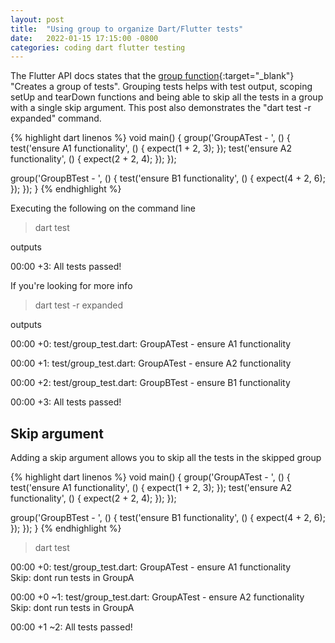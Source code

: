 ```yaml
---
layout: post
title:  "Using group to organize Dart/Flutter tests"
date:   2022-01-15 17:15:00 -0800
categories: coding dart flutter testing
---
```


The Flutter API docs states that the [group function](https://api.flutter.dev/flutter/flutter_test/group.html){:target="_blank"} "Creates a group of tests".  Grouping tests helps with test output, scoping setUp and tearDown functions and being able to skip all the tests in a group with a single skip argument.  This post also demonstrates the "dart test -r expanded" command. 

{% highlight dart linenos %}
void main() {
  group('GroupATest - ', () {
    test('ensure A1 functionality', () {
      expect(1 + 2, 3);
    });
    test('ensure A2 functionality', () {
      expect(2 + 2, 4);
    });
  });

  group('GroupBTest - ', () {
    test('ensure B1 functionality', () {
      expect(4 + 2, 6);
    });
  });
}
{% endhighlight %}

Executing the following on the command line
> dart test

outputs

00:00 +3: All tests passed!

If you're looking for more info
> dart test -r expanded

outputs

00:00 +0: test/group_test.dart: GroupATest -  ensure A1 functionality

00:00 +1: test/group_test.dart: GroupATest -  ensure A2 functionality

00:00 +2: test/group_test.dart: GroupBTest -  ensure B1 functionality

00:00 +3: All tests passed!

## Skip argument
Adding a skip argument allows you to skip all the tests in the skipped group

{% highlight dart linenos %}
void main() {
  group('GroupATest - ', () {
    test('ensure A1 functionality', () {
      expect(1 + 2, 3);
    });
    test('ensure A2 functionality', () {
      expect(2 + 2, 4);
    });
  });

  group('GroupBTest - ', () {
    test('ensure B1 functionality', () {
      expect(4 + 2, 6);
    });
  });
}
{% endhighlight %}

> dart test

00:00 +0: test/group_test.dart: GroupATest -  ensure A1 functionality                                                                                                                                         
  Skip: dont run tests in GroupA

00:00 +0 ~1: test/group_test.dart: GroupATest -  ensure A2 functionality                                                                                                                                      
  Skip: dont run tests in GroupA

00:00 +1 ~2: All tests passed!